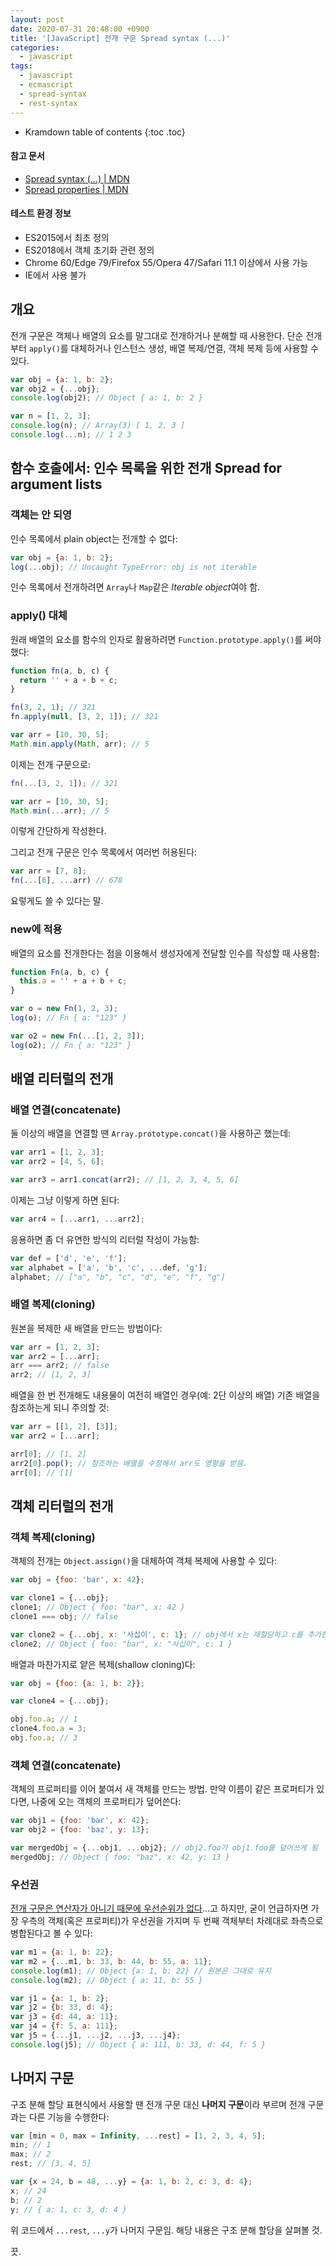 ```yaml
---
layout: post
date: 2020-07-31 20:48:00 +0900
title: '[JavaScript] 전개 구문 Spread syntax (...)'
categories:
  - javascript
tags:
  - javascript
  - ecmascript
  - spread-syntax
  - rest-syntax
---
```


* Kramdown table of contents
{:toc .toc}

#### 참고 문서

- [Spread syntax (...) \| MDN](https://developer.mozilla.org/en-US/docs/Web/JavaScript/Reference/Operators/Spread_syntax)
- [Spread properties \| MDN](https://developer.mozilla.org/en-US/docs/Web/JavaScript/Reference/Operators/Object_initializer#spread_properties)

#### 테스트 환경 정보

- ES2015에서 최초 정의
- ES2018에서 객체 초기화 관련 정의
- Chrome 60/Edge 79/Firefox 55/Opera 47/Safari 11.1 이상에서 사용 가능
- IE에서 사용 불가


## 개요

전개 구문은 객체나 배열의 요소를 말그대로 전개하거나 분해할 때 사용한다. 단순 전개부터 `apply()`를 대체하거나 인스턴스 생성, 배열 복제/연결, 객체 복제 등에 사용할 수 있다.

```js
var obj = {a: 1, b: 2};
var obj2 = {...obj};
console.log(obj2); // Object { a: 1, b: 2 }

var n = [1, 2, 3];
console.log(n); // Array(3) [ 1, 2, 3 ]
console.log(...n); // 1 2 3
```

<!-- 아닌 것 같다 -->
<!-- 전개 구문에서 점 세 개`...`는 **전개 연산자(spread operator)**라고 부른다. -->


## 함수 호출에서: 인수 목록을 위한 전개 Spread for argument lists

### 객체는 안 되영

인수 목록에서 plain object는 전개할 수 없다:

```js
var obj = {a: 1, b: 2};
log(...obj); // Uncaught TypeError: obj is not iterable
```

인수 목록에서 전개하려면 `Array`나 `Map`같은 *Iterable object*여야 함.

### apply() 대체

원래 배열의 요소를 함수의 인자로 활용하려면 `Function.prototype.apply()`를 써야 했다:

```js
function fn(a, b, c) {
  return '' + a + b + c;
}
```

```js
fn(3, 2, 1); // 321
fn.apply(null, [3, 2, 1]); // 321

var arr = [10, 30, 5];
Math.min.apply(Math, arr); // 5
```

이제는 전개 구문으로:

```js
fn(...[3, 2, 1]); // 321

var arr = [10, 30, 5];
Math.min(...arr); // 5
```

이렇게 간단하게 작성한다.

그리고 전개 구문은 인수 목록에서 여러번 허용된다:

```js
var arr = [7, 8];
fn(...[6], ...arr) // 678
```

요렇게도 쓸 수 있다는 말.

### new에 적용

배열의 요소를 전개한다는 점을 이용해서 생성자에게 전달할 인수를 작성할 때 사용함:

```js
function Fn(a, b, c) {
  this.a = '' + a + b + c;
}

var o = new Fn(1, 2, 3);
log(o); // Fn { a: "123" }

var o2 = new Fn(...[1, 2, 3]);
log(o2); // Fn { a: "123" }
```


## 배열 리터럴의 전개

### 배열 연결(concatenate)

둘 이상의 배열을 연결할 땐 `Array.prototype.concat()`을 사용하곤 했는데:

```js
var arr1 = [1, 2, 3];
var arr2 = [4, 5, 6];

var arr3 = arr1.concat(arr2); // [1, 2, 3, 4, 5, 6]
```

이제는 그냥 이렇게 하면 된다:

```js
var arr4 = [...arr1, ...arr2];
```

응용하면 좀 더 유연한 방식의 리터럴 작성이 가능함:

```js
var def = ['d', 'e', 'f'];
var alphabet = ['a', 'b', 'c', ...def, 'g'];
alphabet; // ["a", "b", "c", "d", "e", "f", "g"]
```

### 배열 복제(cloning)

원본을 복제한 새 배열을 만드는 방법이다:

```js
var arr = [1, 2, 3];
var arr2 = [...arr];
arr === arr2; // false
arr2; // [1, 2, 3]
```

배열을 한 번 전개해도 내용물이 여전히 배열인 경우(예: 2단 이상의 배열) 기존 배열을 참조하는게 되니 주의할 것:

```js
var arr = [[1, 2], [3]];
var arr2 = [...arr];

arr[0]; // [1, 2]
arr2[0].pop(); // 참조하는 배열을 수정해서 arr도 영향을 받음.
arr[0]; // [1]
```


## 객체 리터럴의 전개

### 객체 복제(cloning)

객체의 전개는 `Object.assign()`을 대체하여 객체 복제에 사용할 수 있다:

```js
var obj = {foo: 'bar', x: 42};

var clone1 = {...obj};
clone1; // Object { foo: "bar", x: 42 }
clone1 === obj; // false

var clone2 = {...obj, x: '사십이', c: 1}; // obj에서 x는 재할당하고 c를 추가한 새 배열 객체 반환
clone2; // Object { foo: "bar", x: "사십이", c: 1 }
```

배열과 마찬가지로 얕은 복제(shallow cloning)다:

```js
var obj = {foo: {a: 1, b: 2}};

var clone4 = {...obj};

obj.foo.a; // 1
clone4.foo.a = 3;
obj.foo.a; // 3
```

### 객체 연결(concatenate)

객체의 프로퍼티를 이어 붙여서 새 객체를 만드는 방법. 만약 이름이 같은 프로퍼티가 있다면, 나중에 오는 객체의 프로퍼티가 덮어쓴다:

```js
var obj1 = {foo: 'bar', x: 42};
var obj2 = {foo: 'baz', y: 13};

var mergedObj = {...obj1, ...obj2}; // obj2.foo가 obj1.foo를 덮어쓰게 됨
mergedObj; // Object { foo: "baz", x: 42, y: 13 }
```

### 우선권

[전개 구문은 연산자가 아니기 때문에 우선순위가 없다](https://stackoverflow.com/questions/48656338/operator-precedence-for-js-spread-and-rest-operators)...고 하지만, 굳이 언급하자면 가장 우측의 객체(혹은 프로퍼티)가 우선권을 가지며 두 번째 객체부터 차례대로 좌측으로 병합된다고 볼 수 있다:

```js
var m1 = {a: 1, b: 22};
var m2 = {...m1, b: 33, b: 44, b: 55, a: 11};
console.log(m1); // Object {a: 1, b: 22} // 원본은 그대로 유지
console.log(m2); // Object { a: 11, b: 55 }

var j1 = {a: 1, b: 2};
var j2 = {b: 33, d: 4};
var j3 = {d: 44, a: 11};
var j4 = {f: 5, a: 111};
var j5 = {...j1, ...j2, ...j3, ...j4};
console.log(j5); // Object { a: 111, b: 33, d: 44, f: 5 }
```


## 나머지 구문

구조 분해 할당 표현식에서 사용할 땐 전개 구문 대신 **나머지 구문**이라 부르며 전개 구문과는 다른 기능을 수행한다:

```js
var [min = 0, max = Infinity, ...rest] = [1, 2, 3, 4, 5];
min; // 1
max; // 2
rest; // [3, 4, 5]

var {x = 24, b = 48, ...y} = {a: 1, b: 2, c: 3, d: 4};
x; // 24
b; // 2
y; // { a: 1, c: 3, d: 4 }
```

위 코드에서 `...rest`, `...y`가 나머지 구문임. 해당 내용은 구조 분해 할당을 살펴볼 것.

끗.
